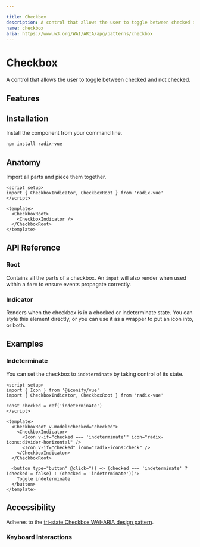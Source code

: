 ```yaml
---

title: Checkbox
description: A control that allows the user to toggle between checked and not checked.
name: checkbox
aria: https://www.w3.org/WAI/ARIA/apg/patterns/checkbox
---
```

 
# Checkbox

<Description>
A control that allows the user to toggle between checked and not checked.
</Description>

<ComponentPreview name="Checkbox" />


## Features

<Highlights
  :features="[
    'Supports indeterminate state.',
    'Full keyboard navigation.',
    'Can be controlled or uncontrolled.',
  ]"
/>

## Installation

Install the component from your command line.

```bash
npm install radix-vue
```

## Anatomy

Import all parts and piece them together.

```vue
<script setup>
import { CheckboxIndicator, CheckboxRoot } from 'radix-vue'
</script>

<template>
  <CheckboxRoot>
    <CheckboxIndicator />
  </CheckboxRoot>
</template>
```

## API Reference

### Root

Contains all the parts of a checkbox. An `input` will also render when used within a `form` to ensure events propagate correctly.

<PropsTable
  :data="[
    {
      name: 'as',
      type: 'string | Component',
      default: 'div',
      description: 'The element or component this component should render as. Can be overwrite by <Code>asChild</Code>'
    },
    {
      name: 'asChild',
      required: false,
      type: 'boolean',
      default: 'false',
      description: 'Change the default rendered element for the one passed as a child, merging their props and behavior.<br><br>Read our <a href=&quot;/guides/composition&quot;>Composition</a> guide for more details.',
    },
    {
      name: 'defaultChecked',
      type: 'boolean',
      description:
        'The checked state of the checkbox when it is initially rendered. Use when you do not need to control its checked state.',
    },
    {
      name: 'checked',
      type: 'boolean',
      description: '<span> The controlled checked state of the checkbox Must be binded with <Code>v-model</Code>.</span>',
    },
    {
      name: 'disabled',
      type: 'boolean',
      description: '<span> When <Code>true</Code>, prevents the user from interacting with the checkbox </span>',
    },
    {
      name: 'required',
      type: 'boolean',
      description: '<span> When <Code>true</Code>, indicates that the user must check the checkbox before the owning form can be submitted.</span>',
    },
    {
      name: 'name',
      type: 'string',
      description:
        'The name of the checkbox Submitted with its owning form as part of a name/value pair.',
    },
    {
      name: 'value',
      type: 'string',
      default: 'on',
      description: '<span> The value given as data when submitted with a <Code>name</Code>.</span>',
    },
  ]"
/>

<EmitsTable 
  :data="[
    {
      name: '@update:checked',
      type: '(value: boolean) => void',
      description: 'Event handler called when the checked state of the checkbox changes.'
    }
  ]" 
/>


<DataAttributesTable
  :data="[
    {
      attribute: '[data-state]',
      values: ['checked', 'unchecked', 'indeterminate'],
    },
    {
      attribute: '[data-disabled]',
      values: 'Present when disabled',
    },
  ]"
/>

### Indicator

Renders when the checkbox is in a checked or indeterminate state. You can style this element directly, or you can use it as a wrapper to put an icon into, or both.

<PropsTable
  :data="[
    {
      name: 'as',
      type: 'string | Component',
      default: 'span',
      description: 'The element or component this component should render as. Can be overwrite by <Code>asChild</Code>'
    },
    {
      name: 'asChild',
      required: false,
      type: 'boolean',
      default: 'false',
      description: 'Change the default rendered element for the one passed as a child, merging their props and behavior.<br><br>Read our <a href=&quot;/guides/composition&quot;>Composition</a> guide for more details.',
    },
    {
      name: 'forceMount',
      type: 'boolean',
      description: `
        Used to force mounting when more control is needed. Useful when controlling animation with Vue.js animation libraries.
      `,
    },
  ]"
/>

<DataAttributesTable
  :data="[
    {
      attribute: '[data-state]',
      values: ['checked', 'unchecked', 'indeterminate'],
    },
    {
      attribute: '[data-disabled]',
      values: 'Present when disabled',
    },
  ]"
/>

## Examples

### Indeterminate

You can set the checkbox to `indeterminate` by taking control of its state.

```vue line=5,9-14,16-18
<script setup>
import { Icon } from '@iconify/vue'
import { CheckboxIndicator, CheckboxRoot } from 'radix-vue'

const checked = ref('indeterminate')
</script>

<template>
  <CheckboxRoot v-model:checked="checked">
    <CheckboxIndicator>
      <Icon v-if="checked === 'indeterminate'" icon="radix-icons:divider-horizontal" />
      <Icon v-if="checked" icon="radix-icons:check" />
    </CheckboxIndicator>
  </CheckboxRoot>

  <button type="button" @click="() => (checked === 'indeterminate' ? (checked = false) : (checked = 'indeterminate'))">
    Toggle indeterminate
  </button>
</template>
```

## Accessibility

Adheres to the [tri-state Checkbox WAI-ARIA design pattern](https://www.w3.org/WAI/ARIA/apg/patterns/checkbox).

### Keyboard Interactions

<KeyboardTable
  :data="[
    {
      keys: ['Space'],
      description: 'Checks/unchecks the checkbox',
    },
  ]"
/>

